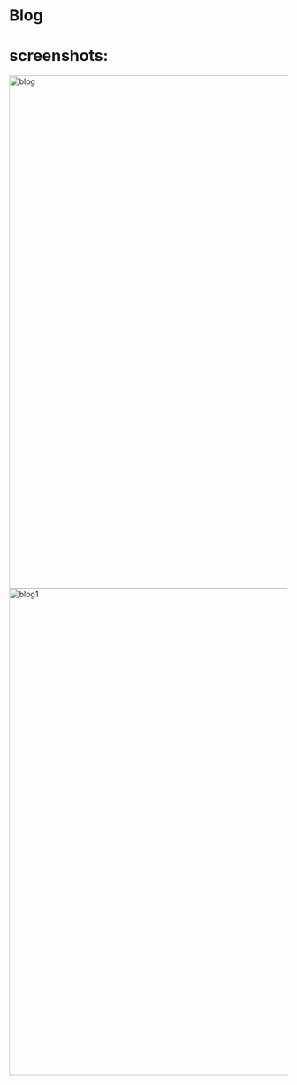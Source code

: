 # Blog
# screenshots:
<img width="927" alt="blog" src="https://user-images.githubusercontent.com/109791371/231687384-b2a2cdd8-b0fa-451b-b455-eccfd61e527a.PNG">

<img width="881" alt="blog1" src="https://user-images.githubusercontent.com/109791371/231687463-eb194c2b-c6a5-46ce-890a-e2efcc7f95b2.PNG">
